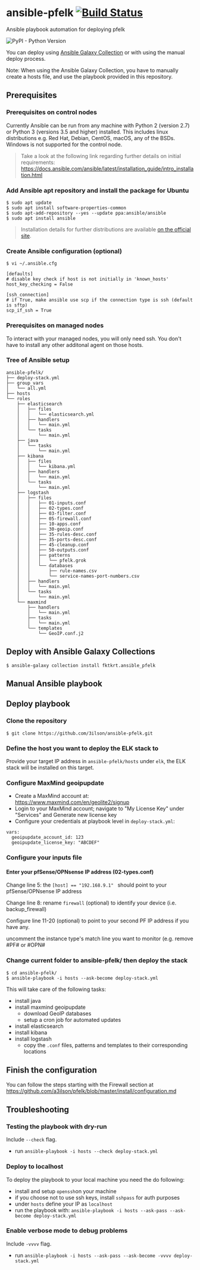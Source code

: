 # ansible-pfelk [![Build Status](https://travis-ci.org/3ilson/ansible-pfelk.svg?branch=master)](https://travis-ci.org/3ilson/ansible-pfelk)
Ansible playbook automation for deploying pfelk

![PyPI - Python Version](https://img.shields.io/pypi/pyversions/ansible)

You can deploy using [Ansible Galaxy Collection](https://galaxy.ansible.com/fktkrt/ansible_pfelk) or with using the manual deploy process.

Note: When using the Ansible Galaxy Collection, you have to manually create a hosts file, and use the playbook provided in this repository.

## Prerequisites 

### Prerequisites on control nodes

Currently Ansible can be run from any machine with Python 2 (version 2.7) or Python 3 (versions 3.5 and higher) installed. This includes linux distributions e.g. Red Hat, Debian, CentOS, macOS, any of the BSDs. Windows is not supported for the control node.

> Take a look at the following link regarding further details on initial requirements: https://docs.ansible.com/ansible/latest/installation_guide/intro_installation.html

### Add Ansible apt repository and install the package for Ubuntu
```
$ sudo apt update
$ sudo apt install software-properties-common
$ sudo apt-add-repository --yes --update ppa:ansible/ansible
$ sudo apt install ansible
```

> Installation details for further distributions are available [on the official site](https://docs.ansible.com/ansible/latest/installation_guide/intro_installation.html#selecting-an-ansible-version-to-install).

### Create Ansible configuration (optional)

```
$ vi ~/.ansible.cfg

[defaults]
# disable key check if host is not initially in 'known_hosts'
host_key_checking = False

[ssh_connection]
# if True, make ansible use scp if the connection type is ssh (default is sftp)
scp_if_ssh = True
```

### Prerequisites on managed nodes

To interact with your managed nodes, you will only need ssh. You don't have to install any other additonal agent on those hosts.

### Tree of Ansible setup
```
ansible-pfelk/
├── deploy-stack.yml
├── group_vars
│   └── all.yml
├── hosts
└── roles
    ├── elasticsearch
    │   ├── files
    │   │   └── elasticsearch.yml
    │   ├── handlers
    │   │   └── main.yml
    │   └── tasks
    │       └── main.yml
    ├── java
    │   └── tasks
    │       └── main.yml
    ├── kibana
    │   ├── files
    │   │   └── kibana.yml
    │   ├── handlers
    │   │   └── main.yml
    │   └── tasks
    │       └── main.yml
    ├── logstash
    │   ├── files
    │   │   ├── 01-inputs.conf
    │   │   ├── 02-types.conf
    │   │   ├── 03-filter.conf   
    │   │   ├── 05-firewall.conf
    │   │   ├── 10-apps.conf
    │   │   ├── 30-geoip.conf
    │   │   ├── 35-rules-desc.conf    
    │   │   ├── 35-ports-desc.conf      
    │   │   ├── 45-cleanup.conf
    │   │   ├── 50-outputs.conf
    │   │   ├── patterns
    │   │   │   └── pfelk.grok
    │   │   └── databases
    │   │       ├── rule-names.csv   
    │   │       └── service-names-port-numbers.csv    
    │   ├── handlers
    │   │   └── main.yml
    │   └── tasks
    │       └── main.yml
    └── maxmind
        ├── handlers
        │   └── main.yml
        ├── tasks
        │   └── main.yml
        └── templates
            └── GeoIP.conf.j2

```
## Deploy with Ansible Galaxy Collections
```
$ ansible-galaxy collection install fktkrt.ansible_pfelk
```

## Manual Ansible playbook
## Deploy playbook 
### Clone the repository

```
$ git clone https://github.com/3ilson/ansible-pfelk.git
```

### Define the host you want to deploy the ELK stack to
Provide your target IP address in `ansible-pfelk/hosts` under `elk`, the ELK stack will be installed on this target.

### Configure MaxMind geoipupdate
- Create a MaxMind account at: https://www.maxmind.com/en/geolite2/signup
- Login to your MaxMind account; navigate to "My License Key" under "Services" and Generate new license key
- Configure your credentials at playbook level in `deploy-stack.yml`:
```
vars:
  geoipupdate_account_id: 123
  geoipupdate_license_key: "ABCDEF"
```

### Configure your inputs file

#### Enter your pfSense/OPNsense IP address (02-types.conf)

Change line 5:
the `[host] == "192.168.9.1" ` should point to your pfSense/OPNsense IP address

Change line 8:
rename `firewall` (optional) to identify your device (i.e. backup_firewall)

Configure line 11-20 (optional) to point to your second PF IP address if you have any.

uncomment the instance type's match line you want to monitor (e.g. remove #PF# or #OPN#


### Change current folder to ansible-pfelk/ then deploy the stack
```
$ cd ansible-pfelk/
$ ansible-playbook -i hosts --ask-become deploy-stack.yml
```

This will take care of the following tasks:
 - install java
 - install maxmind geoipupdate
   - download GeoIP databases
   - setup a cron job for automated updates
 - install elasticsearch
 - install kibana
 - install logstash
   - copy the `.conf` files, patterns and templates to their corresponding locations

## Finish the configuration

You can follow the steps starting with the Firewall section at https://github.com/a3ilson/pfelk/blob/master/install/configuration.md

## Troubleshooting

### Testing the playbook with dry-run
Include `--check` flag.
 - run `ansible-playbook -i hosts --check deploy-stack.yml`

### Deploy to localhost
To deploy the playbook to your local machine you need the do following:
 - install and setup `openssh`on your machine
 - if you choose not to use ssh keys, install `sshpass` for auth purposes
 - under `hosts` define your IP as `localhost`
 - run the playbook with: `ansible-playbook -i hosts --ask-pass --ask-become deploy-stack.yml`

### Enable verbose mode to debug problems
Include `-vvvv` flag.
 - run `ansible-playbook -i hosts --ask-pass --ask-become -vvvv deploy-stack.yml`
